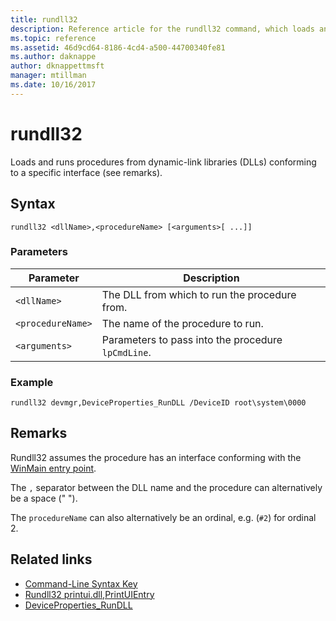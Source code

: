 ```yaml
---
title: rundll32
description: Reference article for the rundll32 command, which loads and runs 32-bit dynamic-link libraries (DLLs).
ms.topic: reference
ms.assetid: 46d9cd64-8186-4cd4-a500-44700340fe81
ms.author: daknappe
author: dknappettmsft
manager: mtillman
ms.date: 10/16/2017
---
```


# rundll32

Loads and runs procedures from dynamic-link libraries (DLLs) conforming to a specific interface (see remarks).

## Syntax

```
rundll32 <dllName>,<procedureName> [<arguments>[ ...]]
```

### Parameters

| Parameter | Description |
|--|--|
| `<dllName>` | The DLL from which to run the procedure from. |
| `<procedureName>` | The name of the procedure to run. |
| `<arguments>` | Parameters to pass into the procedure `lpCmdLine`. |

### Example

```
rundll32 devmgr,DeviceProperties_RunDLL /DeviceID root\system\0000
```

## Remarks

Rundll32 assumes the procedure has an interface conforming with the [WinMain entry point](/windows/win32/learnwin32/winmain--the-application-entry-point).

The ```,``` separator between the DLL name and the procedure can alternatively be a space (" ").

The ```procedureName``` can also alternatively be an ordinal, e.g. (```#2```) for ordinal 2.

## Related links

- [Command-Line Syntax Key](command-line-syntax-key.md)
- [Rundll32 printui.dll,PrintUIEntry](rundll32-printui.md)
- [DeviceProperties_RunDLL](/windows-hardware/drivers/install/deviceproperties-rundll-function-prototype)
